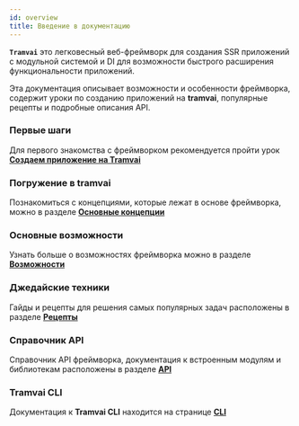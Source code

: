 ```yaml
---
id: overview
title: Введение в документацию
---
```


**`Tramvai`** это легковесный веб-фреймворк для создания SSR приложений с модульной системой и DI для возможности быстрого расширения функциональности приложений.

Эта документация описывает возможности и особенности фреймворка, содержит уроки по созданию приложений на **tramvai**, популярные рецепты и подробные описания API.

### Первые шаги

Для первого знакомства с фреймворком рекомендуется пройти урок **[Создаем приложение на Tramvai](get-started/create-app.md)**

### Погружение в tramvai

Познакомиться с концепциями, которые лежат в основе фреймворка, можно в разделе **[Основные концепции](concepts/overview.md)**

### Основные возможности

Узнать больше о возможностях фреймворка можно в разделе **[Возможности](features/react.md)**

### Джедайские техники

Гайды и рецепты для решения самых популярных задач расположены в разделе **[Рецепты](how-to/how-create-module.md)**

### Справочник API

Справочник API фреймворка, документация к встроенным модулям и библиотекам расположены в разделе **[API](references/tramvai/create-app.md)**

### Tramvai CLI

Документация к **Tramvai CLI** находится на странице **[CLI](references/cli/base.md)**
